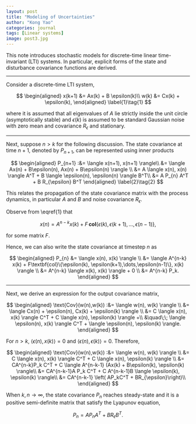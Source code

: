 ```yaml
---
layout: post
title: "Modeling of Uncertainties"
author: "Kong Yao"
categories: journal
tags: [Linear systems]
image: post3.jpg
---
```

This note introduces stochastic models for discrete-time linear time-invariant (LTI) systems. In particular, explicit forms of the state and disturbance covariance functions are derived.

---

Consider a discrete-time LTI system,

$$
\begin{aligned}
x(k+1) &= Ax(k) + B \epsilon(k)\\
w(k) &= Cx(k) + \epsilon(k),
\end{aligned} \label{1}\tag{1}
$$

where it is assumed that all eigenvalues of $A$ lie strictly inside the unit circle (asymptotically stable) and $\epsilon(k)$ is assumed to be standard Gaussian noise with zero mean and covariance $R_{\epsilon}$ and stationary.

---

Next, suppose $n > k$ for the following discussion. The state covariance at time $n+1$, denoted by $P_{n+1}$, can be represented using inner products

$$
\begin{aligned}
P_{n+1} :&= \langle x(n+1), x(n+1) \rangle\\
    &= \langle Ax(n) + B\epsilon(n), Ax(n) + B\epsilon(n) \rangle \\ 
    &= A \langle x(n), x(n) \rangle A^T + B \langle \epsilon(n), \epsilon(n) \rangle B^T\\ 
    &= A P_{n} A^T + B R_{\epsilon} B^T
\end{aligned} \label{2}\tag{2}
$$

This relates the propagation of the state covariance matrix with the process dynamics, in particular $A$ and $B$ and noise covariance $R_{\epsilon}$.

Observe from \eqref{1} that

$$
x(n) = A^{n-k} x(k) + F\,\textbf{col}\{\epsilon(k), \epsilon(k+1),\dots,\epsilon(n-1)\},
$$

for some matrix $F$. 

Hence, we can also write the state covariance at timestep $n$ as

$$
\begin{aligned}
P_{n} &= \langle x(n), x(k) \rangle \\
    &= \langle A^{n-k} x(k) + F\textbf{col}\{\epsilon(k), \epsilon(k+1),\dots,\epsilon(n-1)\}, x(k) \rangle \\
    &= A^{n-k} \langle x(k), x(k) \rangle + 0 \\
    &= A^{n-k} P_k.
\end{aligned}
$$

---

Next, we derive an expression for the output covariance matrix,

$$
\begin{aligned}
\text{Cov}(w(n),w(k)) :&= \langle w(n), w(k) \rangle \\
&= \langle Cx(n) + \epsilon(n), Cx(k) + \epsilon(k) \rangle \\
&= C \langle x(n), x(k) \rangle C^T + C \langle x(n), \epsilon(k) \rangle +\\
&\quad\;\; \langle \epsilon(n), x(k) \rangle C^T + \langle \epsilon(n), \epsilon(k) \rangle.
\end{aligned}
$$


For $n > k$, $\langle \epsilon(n), x(k) \rangle = 0$ and $\langle \epsilon(n), \epsilon(k) \rangle = 0$. Therefore,

$$
\begin{aligned}
\text{Cov}(w(n),w(k)) :&= \langle w(n), w(k) \rangle \\
&= C \langle x(n), x(k) \rangle C^T + C \langle x(n), \epsilon(k) \rangle \\
&= CA^{n-k}P_k C^T + C \langle A^{n-k-1} (Ax(k) + B\epsilon(k), \epsilon(k) \rangle\\
&= CA^{n-k-1}A P_k C^T + C A^{n-k-1}B \langle \epsilon(k), \epsilon(k) \rangle\\
&= CA^{n-k-1} \left( AP_kC^T + BR_{\epsilon}\right)\\
\end{aligned}
$$

When $k,n \to \infty$, the state covariance $P_n$ reaches steady-state and it is a positive semi-definite matrix that satisfy the Lyapunov equation,

$$
P_n = A P_n A^T + B R_{\epsilon} B^T.
$$